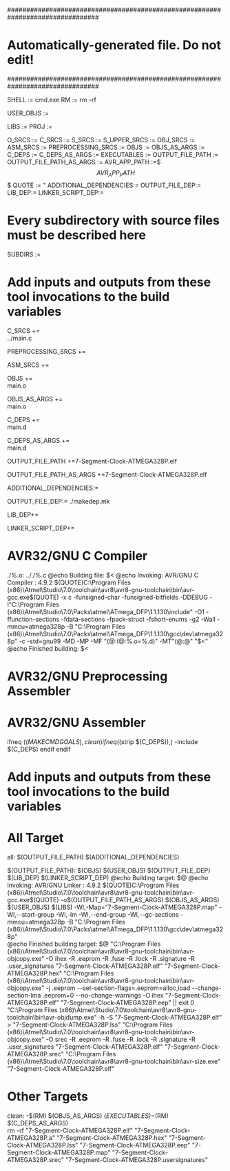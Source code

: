 ################################################################################
# Automatically-generated file. Do not edit!
################################################################################

SHELL := cmd.exe
RM := rm -rf

USER_OBJS :=

LIBS := 
PROJ := 

O_SRCS := 
C_SRCS := 
S_SRCS := 
S_UPPER_SRCS := 
OBJ_SRCS := 
ASM_SRCS := 
PREPROCESSING_SRCS := 
OBJS := 
OBJS_AS_ARGS := 
C_DEPS := 
C_DEPS_AS_ARGS := 
EXECUTABLES := 
OUTPUT_FILE_PATH :=
OUTPUT_FILE_PATH_AS_ARGS :=
AVR_APP_PATH :=$$$AVR_APP_PATH$$$
QUOTE := "
ADDITIONAL_DEPENDENCIES:=
OUTPUT_FILE_DEP:=
LIB_DEP:=
LINKER_SCRIPT_DEP:=

# Every subdirectory with source files must be described here
SUBDIRS := 


# Add inputs and outputs from these tool invocations to the build variables 
C_SRCS +=  \
../main.c


PREPROCESSING_SRCS += 


ASM_SRCS += 


OBJS +=  \
main.o

OBJS_AS_ARGS +=  \
main.o

C_DEPS +=  \
main.d

C_DEPS_AS_ARGS +=  \
main.d

OUTPUT_FILE_PATH +=7-Segment-Clock-ATMEGA328P.elf

OUTPUT_FILE_PATH_AS_ARGS +=7-Segment-Clock-ATMEGA328P.elf

ADDITIONAL_DEPENDENCIES:=

OUTPUT_FILE_DEP:= ./makedep.mk

LIB_DEP+= 

LINKER_SCRIPT_DEP+= 


# AVR32/GNU C Compiler



./%.o: .././%.c
	@echo Building file: $<
	@echo Invoking: AVR/GNU C Compiler : 4.9.2
	$(QUOTE)C:\Program Files (x86)\Atmel\Studio\7.0\toolchain\avr8\avr8-gnu-toolchain\bin\avr-gcc.exe$(QUOTE)  -x c -funsigned-char -funsigned-bitfields -DDEBUG  -I"C:\Program Files (x86)\Atmel\Studio\7.0\Packs\atmel\ATmega_DFP\1.1.130\include"  -O1 -ffunction-sections -fdata-sections -fpack-struct -fshort-enums -g2 -Wall -mmcu=atmega328p -B "C:\Program Files (x86)\Atmel\Studio\7.0\Packs\atmel\ATmega_DFP\1.1.130\gcc\dev\atmega328p" -c -std=gnu99 -MD -MP -MF "$(@:%.o=%.d)" -MT"$(@:%.o=%.d)" -MT"$(@:%.o=%.o)"   -o "$@" "$<" 
	@echo Finished building: $<
	



# AVR32/GNU Preprocessing Assembler



# AVR32/GNU Assembler




ifneq ($(MAKECMDGOALS),clean)
ifneq ($(strip $(C_DEPS)),)
-include $(C_DEPS)
endif
endif

# Add inputs and outputs from these tool invocations to the build variables 

# All Target
all: $(OUTPUT_FILE_PATH) $(ADDITIONAL_DEPENDENCIES)

$(OUTPUT_FILE_PATH): $(OBJS) $(USER_OBJS) $(OUTPUT_FILE_DEP) $(LIB_DEP) $(LINKER_SCRIPT_DEP)
	@echo Building target: $@
	@echo Invoking: AVR/GNU Linker : 4.9.2
	$(QUOTE)C:\Program Files (x86)\Atmel\Studio\7.0\toolchain\avr8\avr8-gnu-toolchain\bin\avr-gcc.exe$(QUOTE) -o$(OUTPUT_FILE_PATH_AS_ARGS) $(OBJS_AS_ARGS) $(USER_OBJS) $(LIBS) -Wl,-Map="7-Segment-Clock-ATMEGA328P.map" -Wl,--start-group -Wl,-lm  -Wl,--end-group -Wl,--gc-sections -mmcu=atmega328p -B "C:\Program Files (x86)\Atmel\Studio\7.0\Packs\atmel\ATmega_DFP\1.1.130\gcc\dev\atmega328p"  
	@echo Finished building target: $@
	"C:\Program Files (x86)\Atmel\Studio\7.0\toolchain\avr8\avr8-gnu-toolchain\bin\avr-objcopy.exe" -O ihex -R .eeprom -R .fuse -R .lock -R .signature -R .user_signatures  "7-Segment-Clock-ATMEGA328P.elf" "7-Segment-Clock-ATMEGA328P.hex"
	"C:\Program Files (x86)\Atmel\Studio\7.0\toolchain\avr8\avr8-gnu-toolchain\bin\avr-objcopy.exe" -j .eeprom  --set-section-flags=.eeprom=alloc,load --change-section-lma .eeprom=0  --no-change-warnings -O ihex "7-Segment-Clock-ATMEGA328P.elf" "7-Segment-Clock-ATMEGA328P.eep" || exit 0
	"C:\Program Files (x86)\Atmel\Studio\7.0\toolchain\avr8\avr8-gnu-toolchain\bin\avr-objdump.exe" -h -S "7-Segment-Clock-ATMEGA328P.elf" > "7-Segment-Clock-ATMEGA328P.lss"
	"C:\Program Files (x86)\Atmel\Studio\7.0\toolchain\avr8\avr8-gnu-toolchain\bin\avr-objcopy.exe" -O srec -R .eeprom -R .fuse -R .lock -R .signature -R .user_signatures "7-Segment-Clock-ATMEGA328P.elf" "7-Segment-Clock-ATMEGA328P.srec"
	"C:\Program Files (x86)\Atmel\Studio\7.0\toolchain\avr8\avr8-gnu-toolchain\bin\avr-size.exe" "7-Segment-Clock-ATMEGA328P.elf"
	
	





# Other Targets
clean:
	-$(RM) $(OBJS_AS_ARGS) $(EXECUTABLES)  
	-$(RM) $(C_DEPS_AS_ARGS)   
	rm -rf "7-Segment-Clock-ATMEGA328P.elf" "7-Segment-Clock-ATMEGA328P.a" "7-Segment-Clock-ATMEGA328P.hex" "7-Segment-Clock-ATMEGA328P.lss" "7-Segment-Clock-ATMEGA328P.eep" "7-Segment-Clock-ATMEGA328P.map" "7-Segment-Clock-ATMEGA328P.srec" "7-Segment-Clock-ATMEGA328P.usersignatures"
	
